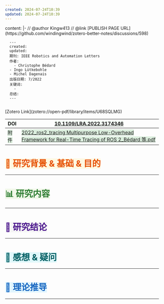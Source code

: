 ```yaml
---
created: 2024-07-24T10:39
updated: 2024-07-24T10:39
---
```

content: |- // @author Kingw413 // @link \[PUBLISH PAGE URL]\(https\://github.com/windingwind/zotero-better-notes/discussions/598)

      ---
      created:
      updated:
      期刊: IEEE Robotics and Automation Letters
      作者:
        - Christophe Bédard
      - Ingo Lütkebohle
      - Michel Dagenais
      出版日期: 7/2022
      关键词:
        -
      总结:
      ---
      

\[Zotero Link]\(zotero://open-pdf/library/items/U68SQLMG)

| <span style="background-color: #f3faf4">DOI</span> | <span style="background-color: #f3faf4"><a href="https://doi.org/10.1109/LRA.2022.3174346" rel="noopener noreferrer nofollow">10.1109/LRA.2022.3174346</a></span>                                                              |
| -------------------------------------------------- | ------------------------------------------------------------------------------------------------------------------------------------------------------------------------------------------------------------------------------ |
| <span style="background-color: #dbeedd">附件</span>  | <span style="background-color: #dbeedd"><a href="zotero://open-pdf/0_U68SQLMG" rel="noopener noreferrer nofollow">2022_ros2_tracing Multipurpose Low-Overhead Framework for Real-Time Tracing of ROS 2_Bédard 等.pdf</a></span> |

# <span style="color: #E65100"><span style="background-color: #fff8e1">📜 研究背景 &#x26; 基础 &#x26; 目的</span></span>

***

# <span style="color: #2E7D32"><span style="background-color: #f1f8e9">📊 研究内容</span></span>

***

# <span style="color: #4A148C"><span style="background-color: #f5f5f5">🚩 研究结论</span></span>

***

# <span style="color: #006064"><span style="background-color: #e0f7fa">📌 感想 &#x26; 疑问</span></span>

***

# <span style="color: #1565C0"><span style="background-color: #e1f5fe">🔬 理论推导</span></span>

***
